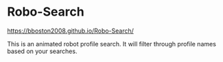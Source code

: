 # Robo-Search

https://bboston2008.github.io/Robo-Search/

This is an animated robot profile search. It will filter through profile names based on your searches.
